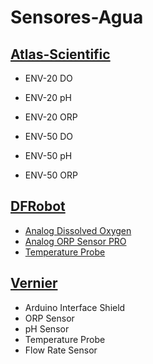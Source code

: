 # Sensores-Agua

## [Atlas-Scientific](https://github.com/UTFPR-IoT/Sensores-Agua/blob/main/Atlas-scientific/README.md)
- ENV-20 DO
- ENV-20 pH
- ENV-20 ORP

- ENV-50 DO
- ENV-50 pH
- ENV-50 ORP




## [DFRobot](https://github.com/UTFPR-IoT/Sensores-Agua/blob/main/DFRobot/README.md)
- [Analog Dissolved Oxygen](https://github.com/UTFPR-IoT/Sensores-Agua/tree/main/DFRobot/Gravity%20-%20Analog%20Dissolved%20Oxygen%20Sensor)
- [Analog ORP Sensor PRO](https://github.com/UTFPR-IoT/Sensores-Agua/tree/main/DFRobot/Gravity%20-%20Analog%20ORP%20Sensor%20PRO)
- [Temperature Probe](https://github.com/UTFPR-IoT/Sensores-Agua/tree/main/DFRobot/Waterproof%20DS18B20%20Digital%20Temperature)


## [Vernier](https://github.com/UTFPR-IoT/Sensores-Agua/blob/main/Vernier/README.md)
- Arduino Interface Shield
- ORP Sensor
- pH Sensor
- Temperature Probe
- Flow Rate Sensor



